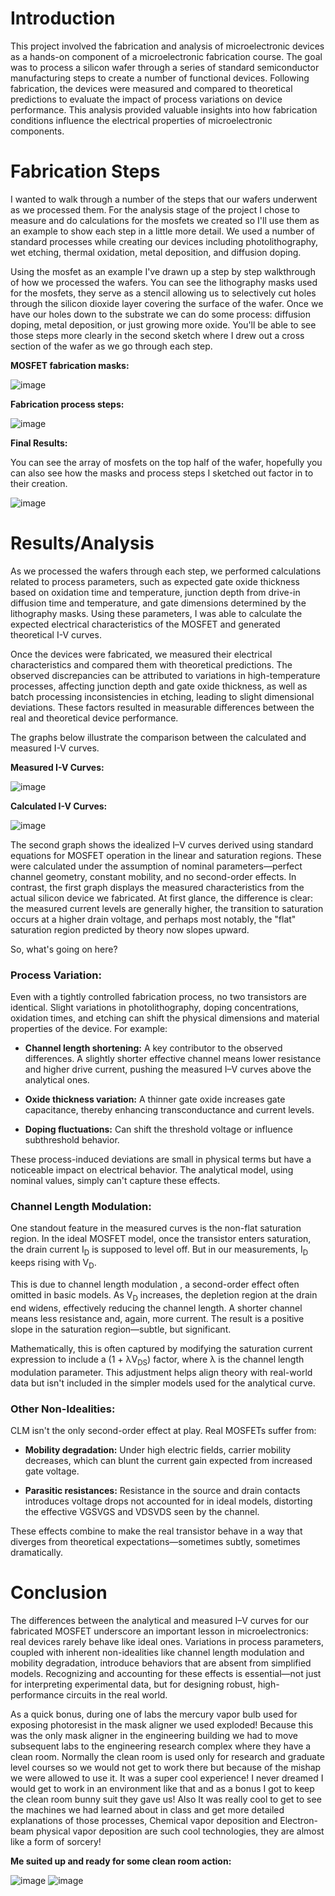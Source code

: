 # Introduction
This project involved the fabrication and analysis of microelectronic devices as a hands-on component of a microelectronic fabrication course. The goal was to process a silicon wafer through a series of standard semiconductor manufacturing steps to create a number of functional devices. Following fabrication, the devices were measured and compared to theoretical predictions to evaluate the impact of process variations on device performance. This analysis provided valuable insights into how fabrication conditions influence the electrical properties of microelectronic components.

# Fabrication Steps
I wanted to walk through a number of the steps that our wafers underwent as we processed them. For the analysis stage of the project I chose to measure and do calculations for the mosfets we created so I'll use them as an example to show each step in a little more detail. We used a number of standard processes while creating our devices including photolithography, wet etching, thermal oxidation, metal deposition, and diffusion doping.

Using the mosfet as an example I've drawn up a step by step walkthrough of how we processed the wafers. You can see the lithography masks used for the mosfets, they serve as a stencil allowing us to selectively cut holes through the silicon dioxide layer covering the surface of the wafer. Once we have our holes down to the substrate we can do some process: diffusion doping, metal deposition, or just growing more oxide. You'll be able to see those steps more clearly in the second sketch where I drew out a cross section of the wafer as we go through each step.

**MOSFET fabrication masks:**

![image](https://github.com/user-attachments/assets/020e9d53-dc97-4b46-8eaa-42643ba14d14)


**Fabrication process steps:**

![image](https://github.com/user-attachments/assets/5ad19e2a-caaf-4439-9147-fa9ebe5b2b76)


**Final Results:**

You can see the array of mosfets on the top half of the wafer, hopefully you can also see how the masks and process steps I sketched out factor in to their creation.

![image](https://github.com/user-attachments/assets/0bd65125-b19f-42b2-9739-1383364a9ba0)


# Results/Analysis

As we processed the wafers through each step, we performed calculations related to process parameters, such as expected gate oxide thickness based on oxidation time and temperature, junction depth from drive-in diffusion time and temperature, and gate dimensions determined by the lithography masks. Using these parameters, I was able to calculate the expected electrical characteristics of the MOSFET and generated theoretical I-V curves.

Once the devices were fabricated, we measured their electrical characteristics and compared them with theoretical predictions. The observed discrepancies can be attributed to variations in high-temperature processes, affecting junction depth and gate oxide thickness, as well as batch processing inconsistencies in etching, leading to slight dimensional deviations. These factors resulted in measurable differences between the real and theoretical device performance.

The graphs below illustrate the comparison between the calculated and measured I-V curves.

**Measured I-V Curves:**

![image](https://github.com/user-attachments/assets/ff0bf9f4-a59f-40a5-add1-7f199168f404)

**Calculated I-V Curves:**

![image](https://github.com/user-attachments/assets/8c5d6eac-58d4-4bbc-8d30-77e866bce664)

The second graph shows the idealized I–V curves derived using standard equations for MOSFET operation in the linear and saturation regions. These were calculated under the assumption of nominal parameters—perfect channel geometry, constant mobility, and no second-order effects. In contrast, the first graph displays the measured characteristics from the actual silicon device we fabricated. At first glance, the difference is clear: the measured current levels are generally higher, the transition to saturation occurs at a higher drain voltage, and perhaps most notably, the "flat" saturation region predicted by theory now slopes upward.

So, what's going on here?
### Process Variation:

Even with a tightly controlled fabrication process, no two transistors are identical. Slight variations in photolithography, doping concentrations, oxidation times, and etching can shift the physical dimensions and material properties of the device. For example:

- **Channel length shortening:** A key contributor to the observed differences. A slightly shorter effective channel means lower resistance and higher drive current, pushing the measured I–V curves above the analytical ones.

- **Oxide thickness variation:** A thinner gate oxide increases gate capacitance, thereby enhancing transconductance and current levels.

- **Doping fluctuations:** Can shift the threshold voltage or influence subthreshold behavior.

These process-induced deviations are small in physical terms but have a noticeable impact on electrical behavior. The analytical model, using nominal values, simply can't capture these effects.

### Channel Length Modulation:

One standout feature in the measured curves is the non-flat saturation region. In the ideal MOSFET model, once the transistor enters saturation, the drain current I<sub>D</sub> is supposed to level off. But in our measurements, I<sub>D</sub> keeps rising with V<sub>D</sub>.

This is due to channel length modulation , a second-order effect often omitted in basic models. As V<sub>D</sub>​ increases, the depletion region at the drain end widens, effectively reducing the channel length. A shorter channel means less resistance and, again, more current. The result is a positive slope in the saturation region—subtle, but significant.

Mathematically, this is often captured by modifying the saturation current expression to include a (1 + λV<sub>DS</sub>​) factor, where λ is the channel length modulation parameter. This adjustment helps align theory with real-world data but isn't included in the simpler models used for the analytical curve.

### Other Non-Idealities:

CLM isn't the only second-order effect at play. Real MOSFETs suffer from:

- **Mobility degradation:** Under high electric fields, carrier mobility decreases, which can blunt the current gain expected from increased gate voltage.

- **Parasitic resistances:** Resistance in the source and drain contacts introduces voltage drops not accounted for in ideal models, distorting the effective VGSVGS​ and VDSVDS​ seen by the channel.

These effects combine to make the real transistor behave in a way that diverges from theoretical expectations—sometimes subtly, sometimes dramatically.

# Conclusion

The differences between the analytical and measured I–V curves for our fabricated MOSFET underscore an important lesson in microelectronics: real devices rarely behave like ideal ones. Variations in process parameters, coupled with inherent non-idealities like channel length modulation and mobility degradation, introduce behaviors that are absent from simplified models. Recognizing and accounting for these effects is essential—not just for interpreting experimental data, but for designing robust, high-performance circuits in the real world.


As a quick bonus, during one of labs the mercury vapor bulb used for exposing photoresist in the mask aligner we used exploded! Because this was the only mask aligner in the engineering building we had to move subsequent labs to the engineering research complex where they have a clean room. Normally the clean room is used only for research and graduate level courses so we would not get to work there but because of the mishap we were allowed to use it. It was a super cool experience! I never dreamed I would get to work in an environment like that and as a bonus I got to keep the clean room bunny suit they gave us! Also It was really cool to get to see the machines we had learned about in class and get more detailed explanations of those processes, Chemical vapor deposition and Electron-beam physical vapor deposition are such cool technologies, they are almost like a form of sorcery!

**Me suited up and ready for some clean room action:**

![image](https://github.com/user-attachments/assets/8f669888-613a-46d7-a9b7-795eef99d4ec)
![image](https://github.com/user-attachments/assets/ff5d8bc6-8b58-4868-bef0-4dd6b6403e78)
